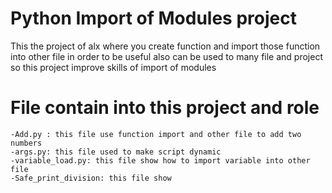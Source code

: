
# Python Import of Modules project

This the project of alx where you create function and import those function into other file in order to be useful also can be used to many file and project so this project improve skills of import of modules
# File contain into this project and role 
	-Add.py : this file use function import and other file to add two numbers
	-args.py: this file used to make script dynamic
	-variable_load.py: this file show how to import variable into other file
	-Safe_print_division: this file show 
